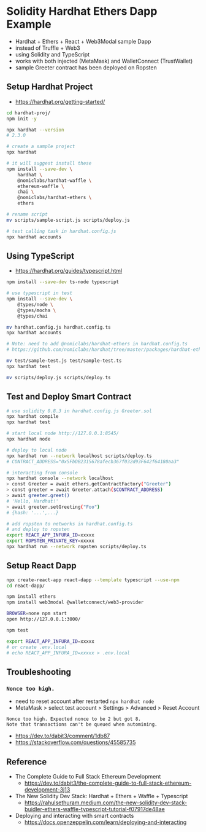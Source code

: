 # Solidity Hardhat Ethers Dapp Example

* Hardhat + Ethers + React + Web3Modal sample Dapp
* instead of Truffle + Web3
* using Solidity and TypeScript
* works with both injected (MetaMask) and WalletConnect (TrustWallet)
* sample Greeter contract has been deployed on Ropsten

## Setup Hardhat Project

* https://hardhat.org/getting-started/

```bash
cd hardhat-proj/
npm init -y

npx hardhat --version
# 2.3.0

# create a sample project
npx hardhat

# it will suggest install these
npm install --save-dev \
    hardhat \
    @nomiclabs/hardhat-waffle \
    ethereum-waffle \
    chai \
    @nomiclabs/hardhat-ethers \
    ethers

# rename script
mv scripts/sample-script.js scripts/deploy.js

# test calling task in hardhat.config.js
npx hardhat accounts
```

## Using TypeScript

* https://hardhat.org/guides/typescript.html

```bash
npm install --save-dev ts-node typescript

# use typescript in test
npm install --save-dev \
    @types/node \
    @types/mocha \
    @types/chai

mv hardhat.config.js hardhat.config.ts
npx hardhat accounts

# Note: need to add @nomiclabs/hardhat-ethers in hardhat.config.ts
# https://github.com/nomiclabs/hardhat/tree/master/packages/hardhat-ethers

mv test/sample-test.js test/sample-test.ts
npx hardhat test

mv scripts/deploy.js scripts/deploy.ts
```

## Test and Deploy Smart Contract

```bash
# use solidity 0.8.3 in hardhat.config.js Greeter.sol
npx hardhat compile
npx hardhat test

# start local node http://127.0.0.1:8545/
npx hardhat node

# deploy to local node
npx hardhat run --network localhost scripts/deploy.ts
# CONTRACT_ADDRESS="0x5FbDB2315678afecb367f032d93F642f64180aa3"

# interacting from console
npx hardhat console --network localhost
> const Greeter = await ethers.getContractFactory("Greeter")
> const greeter = await Greeter.attach($CONTRACT_ADDRESS)
> await greeter.greet()
# 'Hello, Hardhat!'
> await greeter.setGreeting("Foo")
# {hash: '...',...}

# add ropsten to networks in hardhat.config.ts
# and deploy to ropsten
export REACT_APP_INFURA_ID=xxxxx
export ROPSTEN_PRIVATE_KEY=xxxxx
npx hardhat run --network ropsten scripts/deploy.ts
```

## Setup React Dapp

```bash
npx create-react-app react-dapp --template typescript --use-npm
cd react-dapp/

npm install ethers
npm install web3modal @walletconnect/web3-provider

BROWSER=none npm start
open http://127.0.0.1:3000/

npm test

export REACT_APP_INFURA_ID=xxxxx
# or create .env.local
# echo REACT_APP_INFURA_ID=xxxxx > .env.local
```

## Troubleshooting

### `Nonce too high.`

* need to reset account after restarted `npx hardhat node`
* MetaMask > select test account > Settings > Advanced > Reset Account

```
Nonce too high. Expected nonce to be 2 but got 8.
Note that transactions can't be queued when automining.
```

* https://dev.to/dabit3/comment/1db87
* https://stackoverflow.com/questions/45585735

## Reference

* The Complete Guide to Full Stack Ethereum Development
  - https://dev.to/dabit3/the-complete-guide-to-full-stack-ethereum-development-3j13
* The New Solidity Dev Stack: Hardhat + Ethers + Waffle + Typescript
  - https://rahulsethuram.medium.com/the-new-solidity-dev-stack-buidler-ethers-waffle-typescript-tutorial-f07917de48ae
* Deploying and interacting with smart contracts
  - https://docs.openzeppelin.com/learn/deploying-and-interacting
